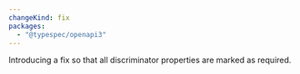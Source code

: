 ```yaml
---
changeKind: fix
packages:
  - "@typespec/openapi3"
---
```


Introducing a fix so that all discriminator properties are marked as required.
